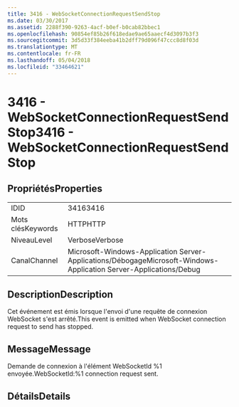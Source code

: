 ```yaml
---
title: 3416 - WebSocketConnectionRequestSendStop
ms.date: 03/30/2017
ms.assetid: 2288f390-9263-4acf-b0ef-b0cab82bbec1
ms.openlocfilehash: 90854ef85b26f618edae9ae65aaecf4d3097b3f3
ms.sourcegitcommit: 3d5d33f384eeba41b2dff79d096f47ccc8d8f03d
ms.translationtype: MT
ms.contentlocale: fr-FR
ms.lasthandoff: 05/04/2018
ms.locfileid: "33464621"
---
```

# <a name="3416---websocketconnectionrequestsendstop"></a><span data-ttu-id="d02f3-102">3416 - WebSocketConnectionRequestSendStop</span><span class="sxs-lookup"><span data-stu-id="d02f3-102">3416 - WebSocketConnectionRequestSendStop</span></span>
## <a name="properties"></a><span data-ttu-id="d02f3-103">Propriétés</span><span class="sxs-lookup"><span data-stu-id="d02f3-103">Properties</span></span>  
  
|||  
|-|-|  
|<span data-ttu-id="d02f3-104">ID</span><span class="sxs-lookup"><span data-stu-id="d02f3-104">ID</span></span>|<span data-ttu-id="d02f3-105">3416</span><span class="sxs-lookup"><span data-stu-id="d02f3-105">3416</span></span>|  
|<span data-ttu-id="d02f3-106">Mots clés</span><span class="sxs-lookup"><span data-stu-id="d02f3-106">Keywords</span></span>|<span data-ttu-id="d02f3-107">HTTP</span><span class="sxs-lookup"><span data-stu-id="d02f3-107">HTTP</span></span>|  
|<span data-ttu-id="d02f3-108">Niveau</span><span class="sxs-lookup"><span data-stu-id="d02f3-108">Level</span></span>|<span data-ttu-id="d02f3-109">Verbose</span><span class="sxs-lookup"><span data-stu-id="d02f3-109">Verbose</span></span>|  
|<span data-ttu-id="d02f3-110">Canal</span><span class="sxs-lookup"><span data-stu-id="d02f3-110">Channel</span></span>|<span data-ttu-id="d02f3-111">Microsoft-Windows-Application Server-Applications/Débogage</span><span class="sxs-lookup"><span data-stu-id="d02f3-111">Microsoft-Windows-Application Server-Applications/Debug</span></span>|  
  
## <a name="description"></a><span data-ttu-id="d02f3-112">Description</span><span class="sxs-lookup"><span data-stu-id="d02f3-112">Description</span></span>  
 <span data-ttu-id="d02f3-113">Cet événement est émis lorsque l'envoi d'une requête de connexion WebSocket s'est arrêté.</span><span class="sxs-lookup"><span data-stu-id="d02f3-113">This event is emitted when WebSocket connection request to send has stopped.</span></span>  
  
## <a name="message"></a><span data-ttu-id="d02f3-114">Message</span><span class="sxs-lookup"><span data-stu-id="d02f3-114">Message</span></span>  
 <span data-ttu-id="d02f3-115">Demande de connexion à l'élément WebSocketId %1 envoyée.</span><span class="sxs-lookup"><span data-stu-id="d02f3-115">WebSocketId:%1 connection request sent.</span></span>  
  
## <a name="details"></a><span data-ttu-id="d02f3-116">Détails</span><span class="sxs-lookup"><span data-stu-id="d02f3-116">Details</span></span>
